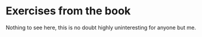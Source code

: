 Exercises from the book
=======================

Nothing to see here, this is no doubt highly uninteresting for anyone but me.

